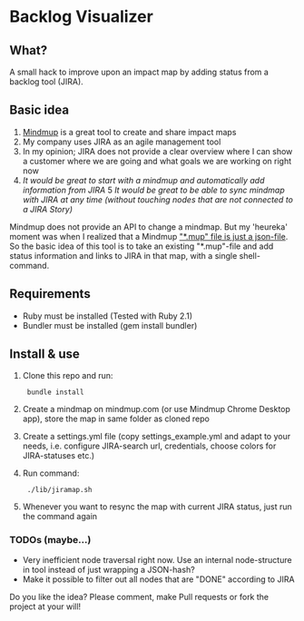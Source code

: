 Backlog Visualizer
==================

What?
-----

A small hack to improve upon an impact map by adding status from a backlog tool (JIRA).

Basic idea
----------

1. [Mindmup](https://www.mindmup.com) is a great tool to create and share impact maps
2. My company uses JIRA as an agile management tool
3. In my opinion; JIRA does not provide a clear overview where I can show a customer where we are going and what goals we are working on right now
4. _It would be great to start with a mindmup and automatically add information from JIRA_
5  _It would be great to be able to sync mindmap with JIRA at any time (without touching nodes that are not connected to a JIRA Story)_ 

Mindmup does not provide an API to change a mindmap. But my 'heureka' moment was when I realized that a Mindmup ["*.mup" file is just a json-file](https://github.com/mindmup/mapjs/wiki/Data-Format). 
So the basic idea of this tool is to take an existing "*.mup"-file and add status information and links to JIRA in that map, with a single shell-command.

## Requirements
* Ruby must be installed (Tested with Ruby 2.1)
* Bundler must be installed (gem install bundler)

## Install & use
1. Clone this repo and run:

		bundle install

3. Create a mindmap on mindmup.com (or use Mindmup Chrome Desktop app), store the map in same folder as cloned repo
4. Create a settings.yml file (copy settings_example.yml and adapt to your needs, i.e. configure JIRA-search url, credentials, choose colors for JIRA-statuses etc.)
5. Run command:

		./lib/jiramap.sh
6. Whenever you want to resync the map with current JIRA status, just run the command again

### TODOs (maybe...)
* Very inefficient node traversal right now. Use an internal node-structure in tool instead of just wrapping a JSON-hash?
* Make it possible to filter out all nodes that are "DONE" according to JIRA

Do you like the idea? Please comment, make Pull requests or fork the project at your will!








